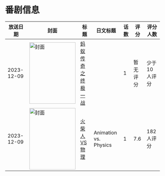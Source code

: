 # 番剧信息

|放送日期|封面|标题|日文标题|话数|评分|评分人数|
|---|---|---|---|---|---|---|
|2023-12-09|<img src="//lain.bgm.tv/pic/cover/c/18/f1/469026_aA249.jpg" alt="封面" style="width:150px;height:200px;object-fit:cover;">|[蚂蚁传奇之终极一战](https://bangumi.tv/subject/469026)||1|暂无评分|少于10人评分|
|2023-12-09|<img src="//lain.bgm.tv/pic/cover/c/a5/67/469783_00OdR.jpg" alt="封面" style="width:150px;height:200px;object-fit:cover;">|[火柴人 VS 物理](https://bangumi.tv/subject/469783)|Animation vs. Physics|1|7.6|182人评分|
